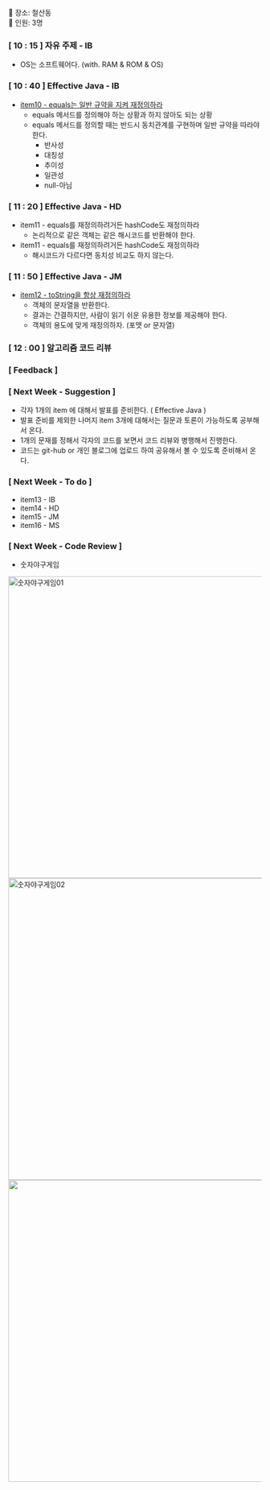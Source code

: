 📌 장소: 철산동 </br>
📌 인원: 3명
 
### [ 10 : 15 ] 자유 주제 - IB

- OS는 소프트웨어다. (with. RAM & ROM & OS)

### [ 10 : 40 ] Effective Java - IB

- [item10 - equals는 일반 규약을 지켜 재정의하라](https://naboks.tistory.com/m/25)
  - equals 메서드를 정의해야 하는 상황과 하지 않아도 되는 상황
  - equals 메서드를 정의할 때는 반드시 동치관계를 구현하며 일반 규약을 따라야 한다.
    - 반사성
    - 대칭성
    - 추이성
    - 일관성
    - null-아님

### [ 11 : 20 ] Effective Java - HD

- item11 - equals를 재정의하려거든 hashCode도 재정의하라
  - 논리적으로 같은 객체는 같은 해시코드를 반환해야 한다.
- item11 - equals를 재정의하려거든 hashCode도 재정의하라
  - 해시코드가 다르다면 동치성 비교도 하지 않는다.

### [ 11 : 50 ] Effective Java - JM

- [item12 - toString을 항상 재정의하라](https://shadow-lodge-ea6.notion.site/12-toString-e9c233c7dd87431db332dee0e9f0e0a8)
  - 객체의 문자열을 반환한다.
  - 결과는 간결하지만, 사람이 읽기 쉬운 유용한 정보를 제공해야 한다.
  - 객체의 용도에 맞게 재정의하자. (포맷 or 문자열)

### [ 12 : 00 ] 알고리즘 코드 리뷰


### [ Feedback ]

 
### [ Next Week - Suggestion ]

- 각자 1개의 item 에 대해서 발표를 준비한다. ( Effective Java )
- 발표 준비를 제외한 나머지 item 3개에 대해서는 질문과 토론이 가능하도록 공부해서 온다.
- 1개의 문재를 정해서 각자의 코드를 보면서 코드 리뷰와 병행해서 진행한다.
- 코드는 git-hub or 개인 블로그에 업로드 하여 공유해서 볼 수 있도록 준비해서 온다.
 
 
### [ Next Week - To do ]

- item13 - IB
- item14 - HD
- item15 - JM
- item16 - MS
 
 
### [ Next Week - Code Review ]

- 숫자야구게임
<img width="600" alt="숫자야구게임01" src="https://user-images.githubusercontent.com/76789355/172429061-0124a585-8f45-489f-8bff-07f6bbc901b1.png">
<img width="600" alt="숫자야구게임02" src="https://user-images.githubusercontent.com/76789355/172429145-25b2de5c-881f-4697-a7f9-f100c9efe151.png">
<img width="600" src="https://user-images.githubusercontent.com/59809278/172660194-7b435ce5-cef8-4664-8733-35d8d100ac81.jpeg">


